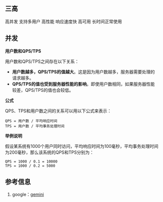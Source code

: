 ## 三高
高并发 支持多用户
高性能 响应速度快
高可用 长时间正常使用

## 并发
**用户数和QPS/TPS**

用户数和QPS/TPS之间存在以下关系：

* **用户数越多，QPS/TPS的值越大**。这是因为用户数越多，服务器需要处理的请求越多。
* **QPS/TPS的值也受到服务器性能的影响**。即使用户数相同，如果服务器性能较差，QPS/TPS的值也会较低。

**公式**

QPS、TPS和用户数之间的关系可以用以下公式来表示：

```
QPS = 用户数 / 平均响应时间
TPS = 用户数 / 平均事务处理时间
```

**举例说明**

假设某系统有1000个用户同时访问，平均响应时间为100毫秒，平均事务处理时间为200毫秒，那么该系统的QPS和TPS分别为：

```
QPS = 1000 / 0.1 = 10000
TPS = 1000 / 0.2 = 5000
```

## 参考信息
1. google：[gemini](https://gemini.google.com/app)
